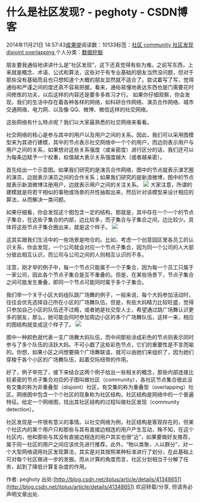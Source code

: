 
# 什么是社区发现? - peghoty - CSDN博客


2014年11月21日 14:57:43[皮果提](https://me.csdn.net/peghoty)阅读数：10133标签：[社区																](https://so.csdn.net/so/search/s.do?q=社区&t=blog)[community																](https://so.csdn.net/so/search/s.do?q=community&t=blog)[社区发现																](https://so.csdn.net/so/search/s.do?q=社区发现&t=blog)[disjoint																](https://so.csdn.net/so/search/s.do?q=disjoint&t=blog)[overlapping																](https://so.csdn.net/so/search/s.do?q=overlapping&t=blog)[
							](https://so.csdn.net/so/search/s.do?q=disjoint&t=blog)[
																					](https://so.csdn.net/so/search/s.do?q=社区发现&t=blog)个人分类：[数据挖掘																](https://blog.csdn.net/peghoty/article/category/1451019)
[
																								](https://so.csdn.net/so/search/s.do?q=社区发现&t=blog)
[
				](https://so.csdn.net/so/search/s.do?q=community&t=blog)
[
			](https://so.csdn.net/so/search/s.do?q=community&t=blog)
[
		](https://so.csdn.net/so/search/s.do?q=社区&t=blog)

朋友要我通俗地讲讲什么是“社区发现”，这下还真觉得有些为难。之前写东西，上来就是概念、术语、公式和算法，这些对于有专业基础的朋友当然没问题，但对于那些没有基础而且也只想知道个大概的朋友显然就不适合了。尝试着写了写，觉得通俗和严谨之间的度还真不容易把握。看来，通俗易懂地表达东西也是门需要花时间修炼的功夫，以后这样的内容还是要多多练习才行。
如果你仔细观察，你会发现，我们的生活中存在着各种各样的网络，如科研合作网络、演员合作网络、城市交通网络、电力网、以及像 QQ、微博、微信这样的社交网络。

这些网络有什么特点呢？我们以大家最熟悉的社交网络来看看。

社交网络的核心是参与其中的用户以及用户之间的关系。因此，我们可以采用图模型来为其进行建模，其中的节点表示社交网络中一个个的用户，而边则表示用户与用户之间的关系，如果想对这些关系强度（或亲密度）进行区分的话，我们还可以为每条边赋予一个权重，权值越大表示关系强度越大（或者越亲密）。

首先给出一个示意图。如果我们研究的是演员合作网络，图中的节点就表示演艺圈的演员，边就表示演员之间的合作关系；如果我们研究的是新浪微博，图中的节点就表示新浪微博注册用户，边就表示用户之间的关注关系。
![](https://img-blog.csdn.net/20141121143320100)
大家注意，所谓的建模就是将若干相似的事物或场景的共性抽取出来，然后针对该模型来设计相应的算法，从而解决一类问题。

如果仔细看，你会发现这个图包含一定的结构，那就是，其中存在一个一个的节点子集合，在这些子集合的内部，边比较多，而子集合与子集合之间，边比较少。具体将这些节点子集合圈出来，就是这个样子。
![](https://img-blog.csdn.net/20141121143338305)

这其实跟我们生活中的一些场景是吻合的。比如，考虑一个创意园区里各员工的认识关系，你会发现，一个公司就会对应一个节点子集合，因为同一个公司的人大部分彼此相互认识，而公司与公司之间的人则相互认识的不多。

注意，刚才举的例子中，每一个节点只能属于一个子集合，因为每一个员工只属于一家公司，因此各个节点子集合是互不重叠的。但是，在某些场景下，节点子集合之间可能发生重叠，即同一个节点可能同时属于多个子集合。

我们举一个关于小区大妈组队跳广场舞的例子，一般来说，每个大妈参加活动时，往往会优先选择自己所在小区的广场舞队伍，但是，有些大妈精力比较旺盛，觉得只参加自己小区的队伍还不过瘾，或者她是社交型人士，希望通过跳广场舞认识更多的朋友，那么，她可能会同时参加周边小区的多个广场舞队伍，这样一来，相应的图结构就变成这个样子了。
![](https://img-blog.csdn.net/20141121143359927)

图中一种颜色就代表一支广场舞大妈队伍，而中间那些涂成彩色的节点则表示同时参与了多个队伍的活跃大妈。不可小觑了这些彩色节点，它们的重要性是不言而喻的。你想，如果小区之间想要搞个广场舞联谊，就可以由她们来组织了，因为她们穿梭于各个小区的广场舞队伍，起着交际纽带的作用。

好了，例子举完了，接下来结合这两个例子给出一些相关的概念，那些内部连接比较紧密的节点子集合对应的子图叫做社区（community），各社区节点集合彼此没有交集的称为非重叠型（disjoint）社区，有交集的称为重叠型（overlapping）社区。网络图中包含一个个社区的现象称为社区结构，社区结构是网络中的一个普遍特征。给定一个网络图，找出其社区结构的过程叫做社区发现（community
 detection）。

社区发现是一件很有意义的事情。以社交网络为例，社区结构是客观存在的，但某个社区内的某个用户只和那些与其有直接边相连的用户产生互动，殊不知，在这个社区内，他和那些与其没有直接边相连的用户其实也很“近”，如果要做好友推荐，属于同一社区的用户之间应该优先进行推荐。此外，“物以类聚，人以群分”，对一个大型网络调用社区发现算法，其实是对其按照某种标准进行了划分，在此基础上可对每个社区做进一步的发掘。而从计算的角度而言，社区分划相当于分解了任务，起到了降低计算复杂度的作用。

作者: peghoty
出处:[http://blog.csdn.net/itplus/article/details/41348651](http://blog.csdn.net/itplus/article/details/41348651)
欢迎转载/分享, 但请务必声明文章出处.


